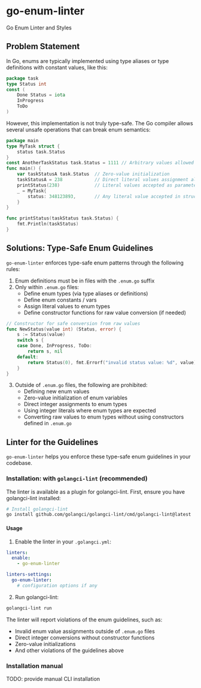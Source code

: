 # go-enum-linter

Go Enum Linter and Styles

## Problem Statement

In Go, enums are typically implemented using type aliases or type definitions with constant values, like this:

```go
package task
type Status int
const (
    Done Status = iota
    InProgress
    ToDo
)
```

However, this implementation is not truly type-safe. The Go compiler allows several unsafe operations that can break enum semantics:

```go
package main
type MyTask struct {
    status task.Status
}
const AnotherTaskStatus task.Status = 1111 // Arbitrary values allowed
func main() {
    var taskStatusA task.Status  // Zero-value initialization
    taskStatusA = 238            // Direct literal values assignment allowed
    printStatus(238)             // Literal values accepted as parameters
    _ = MyTask{
        status: 348123893,       // Any literal value accepted in structs
    }
}

func printStatus(taskStatus task.Status) {
    fmt.Println(taskStatus)
}
```

## Solutions: Type-Safe Enum Guidelines

`go-enum-linter` enforces type-safe enum patterns through the following rules:

1. Enum definitions must be in files with the `.enum.go` suffix
2. Only within `.enum.go` files:
   - Define enum types (via type aliases or definitions)
   - Define enum constants / vars
   - Assign literal values to enum types
   - Define constructor functions for raw value conversion (if needed)

```go
// Constructor for safe conversion from raw values
func NewStatus(value int) (Status, error) {
    s := Status(value)
    switch s {
    case Done, InProgress, ToDo:
        return s, nil
    default:
        return Status(0), fmt.Errorf("invalid status value: %d", value)
    }
}
```

3. Outside of `.enum.go` files, the following are prohibited:
   - Defining new enum values
   - Zero-value initialization of enum variables
   - Direct integer assignments to enum types
   - Using integer literals where enum types are expected
   - Converting raw values to enum types without using constructors defined in `.enum.go`

##  Linter for the Guidelines

`go-enum-linter` helps you enforce these type-safe enum guidelines in your codebase.

### Installation: with `golangci-lint` (recommended)

The linter is available as a plugin for golangci-lint. First, ensure you have golangci-lint installed:

```bash
# Install golangci-lint
go install github.com/golangci/golangci-lint/cmd/golangci-lint@latest
```

#### Usage

1. Enable the linter in your `.golangci.yml`:

```yaml
linters:
  enable:
    - go-enum-linter

linters-settings:
  go-enum-linter:
    # configuration options if any
```

2. Run golangci-lint:

```bash
golangci-lint run
```

The linter will report violations of the enum guidelines, such as:

- Invalid enum value assignments outside of `.enum.go` files
- Direct integer conversions without constructor functions
- Zero-value initializations
- And other violations of the guidelines above

### Installation manual

TODO: provide manual CLI installation